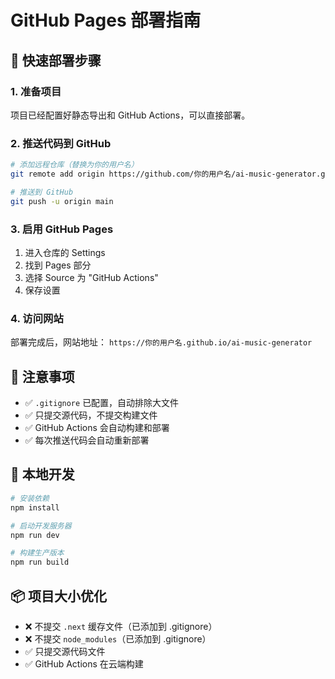 # GitHub Pages 部署指南

## 🚀 快速部署步骤

### 1. 准备项目
项目已经配置好静态导出和 GitHub Actions，可以直接部署。

### 2. 推送代码到 GitHub

```bash
# 添加远程仓库（替换为你的用户名）
git remote add origin https://github.com/你的用户名/ai-music-generator.git

# 推送到 GitHub
git push -u origin main
```

### 3. 启用 GitHub Pages

1. 进入仓库的 Settings
2. 找到 Pages 部分
3. 选择 Source 为 "GitHub Actions"
4. 保存设置

### 4. 访问网站

部署完成后，网站地址：
`https://你的用户名.github.io/ai-music-generator`

## 📝 注意事项

- ✅ `.gitignore` 已配置，自动排除大文件
- ✅ 只提交源代码，不提交构建文件
- ✅ GitHub Actions 会自动构建和部署
- ✅ 每次推送代码会自动重新部署

## 🔧 本地开发

```bash
# 安装依赖
npm install

# 启动开发服务器
npm run dev

# 构建生产版本
npm run build
```

## 📦 项目大小优化

- ❌ 不提交 `.next` 缓存文件（已添加到 .gitignore）
- ❌ 不提交 `node_modules`（已添加到 .gitignore）
- ✅ 只提交源代码文件
- ✅ GitHub Actions 在云端构建


